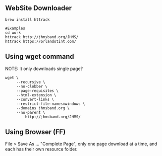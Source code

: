 ## WebSite Downloader

    brew install httrack
    
    #Examples    
    cd work
    httrack http://jhmsband.org/JHMS/
    httrack https://orlandotint.com/
    
## Using wget command

NOTE: It only downloads single page?

    wget \
         --recursive \
         --no-clobber \
         --page-requisites \
         --html-extension \
         --convert-links \
         --restrict-file-names=windows \
         --domains jhmsband.org \
         --no-parent \
             http://jhmsband.org/JHMS/
             
## Using Browser (FF)

File > Save As ... "Complete Page", only one page download at a time, and each has their own resource folder.
